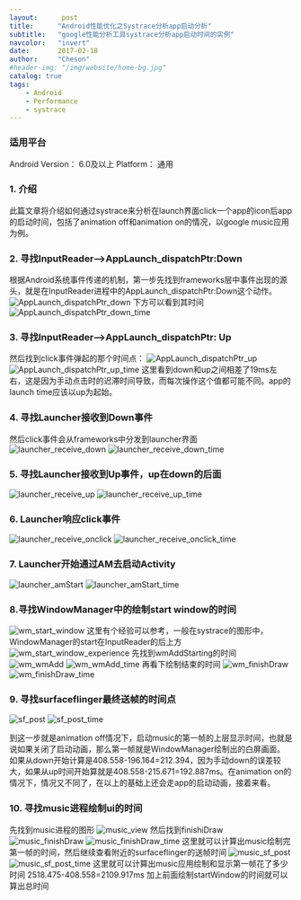 ```yaml
---
layout:      post
title:      "Android性能优化之Systrace分析app启动分析"
subtitle:   "google性能分析工具systrace分析app启动时间的实例"
navcolor:   "invert"
date:       2017-02-18
author:     "Cheson"
#header-img: "/img/website/home-bg.jpg"
catalog: true
tags:
    - Android
    - Performance
    - systrace
---
```


### 适用平台

Android Version： 6.0及以上
Platform： 通用

### 1. 介绍

此篇文章将介绍如何通过systrace来分析在launch界面click一个app的icon后app的启动时间，包括了animation off和animation on的情况，以google music应用为例。

### 2. 寻找InputReader-->AppLaunch_dispatchPtr:Down

根据Android系统事件传递的机制，第一步先找到frameworks层中事件出现的源头，就是在InputReader进程中的AppLaunch_dispatchPtr:Down这个动作。
![AppLaunch_dispatchPtr_down](https:chendongqi.github.io/blog/img/2017-02-18-systrace_launch_time/AppLaunch_dispatchPtr_down.png)
下方可以看到其时间
![AppLaunch_dispatchPtr_down_time](https:chendongqi.github.io/blog/img/2017-02-18-systrace_launch_time/AppLaunch_dispatchPtr_down_time.png)

### 3. 寻找InputReader-->AppLaunch_dispatchPtr: Up

然后找到click事件弹起的那个时间点：
![AppLaunch_dispatchPtr_up](https:chendongqi.github.io/blog/img/2017-02-18-systrace_launch_time/AppLaunch_dispatchPtr_up.png)
![AppLaunch_dispatchPtr_up_time](https:chendongqi.github.io/blog/img/2017-02-18-systrace_launch_time/AppLaunch_dispatchPtr_up_time.png)
这里看到down和up之间相差了19ms左右，这是因为手动点击时的迟滞时间导致，而每次操作这个值都可能不同。app的launch time应该以up为起始。

### 4. 寻找Launcher接收到Down事件

然后click事件会从frameworks中分发到launcher界面
![launcher_receive_down](https:chendongqi.github.io/blog/img/2017-02-18-systrace_launch_time/launcher_receive_down.png)
![launcher_receive_down_time](https:chendongqi.github.io/blog/img/2017-02-18-systrace_launch_time/launcher_receive_down_time.png)

### 5. 寻找Launcher接收到Up事件，up在down的后面

![launcher_receive_up](https:chendongqi.github.io/blog/img/2017-02-18-systrace_launch_time/launcher_receive_up.png)
![launcher_receive_up_time](https:chendongqi.github.io/blog/img/2017-02-18-systrace_launch_time/launcher_receive_up_time.png)

### 6. Launcher响应click事件

![launcher_receive_onclick](https:chendongqi.github.io/blog/img/2017-02-18-systrace_launch_time/launcher_receive_onclick.png)
![launcher_receive_onclick_time](https:chendongqi.github.io/blog/img/2017-02-18-systrace_launch_time/launcher_receive_onclick_time.png)

### 7. Launcher开始通过AM去启动Activity

![launcher_amStart](https:chendongqi.github.io/blog/img/2017-02-18-systrace_launch_time/launcher_amStart.png)
![launcher_amStart_time](https:chendongqi.github.io/blog/img/2017-02-18-systrace_launch_time/launcher_amStart_time.png)

### 8.寻找WindowManager中的绘制start window的时间

![wm_start_window](https:chendongqi.github.io/blog/img/2017-02-18-systrace_launch_time/wm_start_window.png)
这里有个经验可以参考，一般在systrace的图形中，WindowManager的start在InputReader的后上方
![wm_start_window_experience](https:chendongqi.github.io/blog/img/2017-02-18-systrace_launch_time/wm_start_window_experience.png)
先找到wmAddStarting的时间
![wm_wmAdd](https:chendongqi.github.io/blog/img/2017-02-18-systrace_launch_time/wm_wmAdd.png)
![wm_wmAdd_time](https:chendongqi.github.io/blog/img/2017-02-18-systrace_launch_time/wm_wmAdd_time.png)
再看下绘制结束的时间
![wm_finishDraw](https:chendongqi.github.io/blog/img/2017-02-18-systrace_launch_time/wm_finishDraw.png)
![wm_finishDraw_time](https:chendongqi.github.io/blog/img/2017-02-18-systrace_launch_time/wm_finishDraw_time.png)

### 9. 寻找surfaceflinger最终送帧的时间点

![sf_post](https:chendongqi.github.io/blog/img/2017-02-18-systrace_launch_time/sf_post.png)
![sf_post_time](https:chendongqi.github.io/blog/img/2017-02-18-systrace_launch_time/sf_post_time.png)

到这一步就是animation off情况下，启动music的第一帧的上层显示时间，也就是说如果关闭了启动动画，那么第一帧就是WindowManager绘制出的白屏画面。
如果从down开始计算是408.558-196.164=212.394，因为手动down的误差较大，如果从up时间开始算就是408.558-215.671=192.887ms。在animation on的情况下，情况又不同了，在以上的基础上还会走app的启动动画，接着来看。

### 10. 寻找music进程绘制ui的时间

先找到music进程的图形
![music_view](https:chendongqi.github.io/blog/img/2017-02-18-systrace_launch_time/music_view.png)
然后找到finishiDraw
![music_finishDraw](https:chendongqi.github.io/blog/img/2017-02-18-systrace_launch_time/music_finishDraw.png)
![music_finishDraw_time](https:chendongqi.github.io/blog/img/2017-02-18-systrace_launch_time/music_finishDraw_time.png)
这里就可以计算出music绘制完第一帧的时间，然后继续查看附近的surfaceflinger的送帧时间
![music_sf_post](https:chendongqi.github.io/blog/img/2017-02-18-systrace_launch_time/music_sf_post.png)
![music_sf_post_time](https:chendongqi.github.io/blog/img/2017-02-18-systrace_launch_time/music_sf_post_time.png)
这里就可以计算出music应用绘制和显示第一帧花了多少时间
2518.475-408.558=2109.917ms
加上前面绘制startWindow的时间就可以算出总时间
